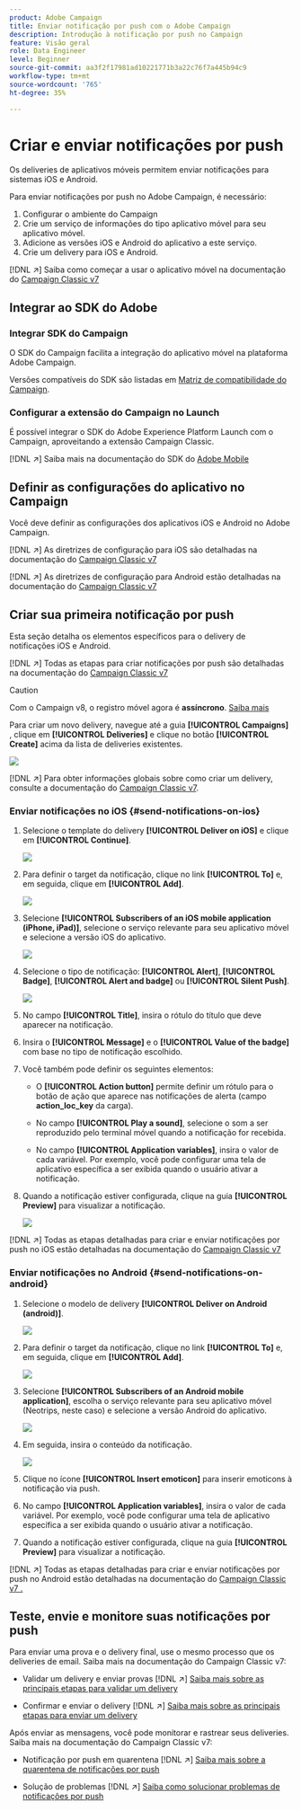 ```yaml
---
product: Adobe Campaign
title: Enviar notificação por push com o Adobe Campaign
description: Introdução à notificação por push no Campaign
feature: Visão geral
role: Data Engineer
level: Beginner
source-git-commit: aa3f2f17981ad10221771b3a22c76f7a445b94c9
workflow-type: tm+mt
source-wordcount: '765'
ht-degree: 35%

---
```


# Criar e enviar notificações por push

Os deliveries de aplicativos móveis permitem enviar notificações para sistemas iOS e Android.

Para enviar notificações por push no Adobe Campaign, é necessário:

1. Configurar o ambiente do Campaign
1. Crie um serviço de informações do tipo aplicativo móvel para seu aplicativo móvel.
1. Adicione as versões iOS e Android do aplicativo a este serviço.
1. Crie um delivery para iOS e Android.

[!DNL :arrow_upper_right:] Saiba como começar a usar o aplicativo móvel na documentação do  [Campaign Classic v7](https://experienceleague.adobe.com/docs/campaign-classic/using/sending-messages/sending-push-notifications/about-mobile-app-channel.html)

## Integrar ao SDK do Adobe

### Integrar SDK do Campaign

O SDK do Campaign facilita a integração do aplicativo móvel na plataforma Adobe Campaign.

Versões compatíveis do SDK são listadas em [Matriz de compatibilidade do Campaign](../start/compatibility-matrix.md#MobileSDK).

<!--
[!DNL :arrow_upper_right:] Learn how to integrate Campaign Android and iOS SDKs with your app in [this section](../config/push-config.md)
-->


### Configurar a extensão do Campaign no Launch

É possível integrar o SDK do Adobe Experience Platform Launch com o Campaign, aproveitando a extensão Campaign Classic.

[!DNL :arrow_upper_right:] Saiba mais na documentação do SDK do  [Adobe Mobile](https://aep-sdks.gitbook.io/docs/using-mobile-extensions/adobe-campaignclassic)

## Definir as configurações do aplicativo no Campaign

Você deve definir as configurações dos aplicativos iOS e Android no Adobe Campaign.

[!DNL :arrow_upper_right:] As diretrizes de configuração para iOS são detalhadas na documentação do  [Campaign Classic v7](https://experienceleague.adobe.com/docs/campaign-classic/using/sending-messages/sending-push-notifications/configure-the-mobile-app/configuring-the-mobile-application.html?lang=pt-BR#sending-messages)

[!DNL :arrow_upper_right:] As diretrizes de configuração para Android estão detalhadas na documentação do  [Campaign Classic v7](https://experienceleague.adobe.com/docs/campaign-classic/using/sending-messages/sending-push-notifications/configure-the-mobile-app/configuring-the-mobile-application-android.html?lang=en#sending-messages)

## Criar sua primeira notificação por push

Esta seção detalha os elementos específicos para o delivery de notificações iOS e Android.

[!DNL :arrow_upper_right:] Todas as etapas para criar notificações por push são detalhadas na documentação do  [Campaign Classic v7](https://experienceleague.adobe.com/docs/campaign-classic/using/sending-messages/sending-push-notifications/creating-notifications.html?lang=en)

>[!CAUTION]
>
>Com o Campaign v8, o registro móvel agora é **assíncrono**. [Saiba mais](../dev/staging.md)

Para criar um novo delivery, navegue até a guia **[!UICONTROL Campaigns]** , clique em **[!UICONTROL Deliveries]** e clique no botão **[!UICONTROL Create]** acima da lista de deliveries existentes.

![](assets/delivery_step_1.png)

[!DNL :arrow_upper_right:] Para obter informações globais sobre como criar um delivery, consulte a documentação do  [Campaign Classic v7](https://experienceleague.adobe.com/docs/campaign-classic/using/sending-messages/key-steps-when-creating-a-delivery/steps-about-delivery-creation-steps.html?lang=en#sending-messages).

### Enviar notificações no iOS {#send-notifications-on-ios}

1. Selecione o template do delivery **[!UICONTROL Deliver on iOS]** e clique em **[!UICONTROL Continue]**.

   ![](assets/push-template-ios.png)

1. Para definir o target da notificação, clique no link **[!UICONTROL To]** e, em seguida, clique em **[!UICONTROL Add]**.

   ![](assets/push-ios-select-target.png)

1. Selecione **[!UICONTROL Subscribers of an iOS mobile application (iPhone, iPad)]**, selecione o serviço relevante para seu aplicativo móvel e selecione a versão iOS do aplicativo.

   ![](assets/push-ios-subscribers.png)

1. Selecione o tipo de notificação: **[!UICONTROL Alert]**, **[!UICONTROL Badge]**, **[!UICONTROL Alert and badge]** ou **[!UICONTROL Silent Push]**.

   ![](assets/push-ios-alert.png)

1. No campo **[!UICONTROL Title]**, insira o rótulo do título que deve aparecer na notificação.

1. Insira o **[!UICONTROL Message]** e o **[!UICONTROL Value of the badge]** com base no tipo de notificação escolhido.

1. Você também pode definir os seguintes elementos:

   * O **[!UICONTROL Action button]** permite definir um rótulo para o botão de ação que aparece nas notificações de alerta (campo **action_loc_key** da carga).

   * No campo **[!UICONTROL Play a sound]**, selecione o som a ser reproduzido pelo terminal móvel quando a notificação for recebida.

   * No campo **[!UICONTROL Application variables]**, insira o valor de cada variável. Por exemplo, você pode configurar uma tela de aplicativo específica a ser exibida quando o usuário ativar a notificação.

1. Quando a notificação estiver configurada, clique na guia **[!UICONTROL Preview]** para visualizar a notificação.

   ![](assets/push-ios-preview.png)

[!DNL :arrow_upper_right:] Todas as etapas detalhadas para criar e enviar notificações por push no iOS estão detalhadas na documentação do  [Campaign Classic v7](https://experienceleague.adobe.com/docs/campaign-classic/using/sending-messages/sending-push-notifications/creating-notifications.html?lang=en#sending-notifications-on-ios)

### Enviar notificações no Android {#send-notifications-on-android}

1. Selecione o modelo de delivery **[!UICONTROL Deliver on Android (android)]**.

   ![](assets/push-template-android.png)

1. Para definir o target da notificação, clique no link **[!UICONTROL To]** e, em seguida, clique em **[!UICONTROL Add]**.

   ![](assets/push-android-select-target.png)

1. Selecione **[!UICONTROL Subscribers of an Android mobile application]**, escolha o serviço relevante para seu aplicativo móvel (Neotrips, neste caso) e selecione a versão Android do aplicativo.

   ![](assets/push-ios-subscribers.png)

1. Em seguida, insira o conteúdo da notificação.

   ![](assets/push-android-content.png)

1. Clique no ícone **[!UICONTROL Insert emoticon]** para inserir emoticons à notificação via push.

1. No campo **[!UICONTROL Application variables]**, insira o valor de cada variável. Por exemplo, você pode configurar uma tela de aplicativo específica a ser exibida quando o usuário ativar a notificação.

1. Quando a notificação estiver configurada, clique na guia **[!UICONTROL Preview]** para visualizar a notificação.

   <!--![](assets/push-android-preview.png)-->

[!DNL :arrow_upper_right:] Todas as etapas detalhadas para criar e enviar notificações por push no Android estão detalhadas na documentação do  [Campaign Classic v7 .](https://experienceleague.adobe.com/docs/campaign-classic/using/sending-messages/sending-push-notifications/creating-notifications.html?lang=en#sending-notifications-on-android)

## Teste, envie e monitore suas notificações por push

Para enviar uma prova e o delivery final, use o mesmo processo que os deliveries de email. Saiba mais na documentação do Campaign Classic v7:

* Validar um delivery e enviar provas
   [!DNL :arrow_upper_right:] [Saiba mais sobre as principais etapas para validar um delivery](https://experienceleague.adobe.com/docs/campaign-classic/using/sending-messages/key-steps-when-creating-a-delivery/steps-validating-the-delivery.html)

* Confirmar e enviar o delivery
   [!DNL :arrow_upper_right:] [Saiba mais sobre as principais etapas para enviar um delivery](https://experienceleague.adobe.com/docs/campaign-classic/using/sending-messages/key-steps-when-creating-a-delivery/steps-sending-the-delivery.html?lang=en)

Após enviar as mensagens, você pode monitorar e rastrear seus deliveries. Saiba mais na documentação do Campaign Classic v7:

* Notificação por push em quarentena
   [!DNL :arrow_upper_right:] [Saiba mais sobre a quarentena de notificações por push](https://experienceleague.adobe.com/docs/campaign-classic/using/sending-messages/monitoring-deliveries/understanding-quarantine-management.html?lang=en#push-notification-quarantines)

* Solução de problemas
   [!DNL :arrow_upper_right:] [Saiba como solucionar problemas de notificações por push](https://experienceleague.adobe.com/docs/campaign-classic/using/sending-messages/sending-push-notifications/troubleshooting.html?lang=en)